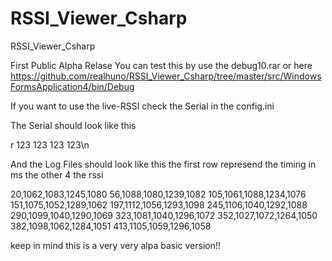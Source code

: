 # RSSI_Viewer_Csharp
RSSI_Viewer_Csharp

First Public Alpha Relase
You can test this by use the debug10.rar
or here
https://github.com/realhuno/RSSI_Viewer_Csharp/tree/master/src/WindowsFormsApplication4/bin/Debug

If you want to use the live-RSSI check the Serial in the config.ini

The Serial should look like this

r 123 123 123 123\n

And the Log Files should look like this
the first row represend the timing in ms the other 4 the rssi

20,1062,1083,1245,1080
56,1088,1080,1239,1082
105,1061,1088,1234,1076
151,1075,1052,1289,1062
197,1112,1056,1293,1098
245,1106,1040,1292,1088
290,1099,1040,1290,1069
323,1081,1040,1296,1072
352,1027,1072,1264,1050
382,1098,1062,1284,1051
413,1105,1059,1296,1058

keep in mind this is a very very alpa basic version!!
